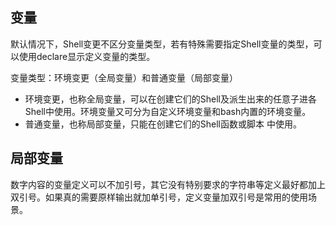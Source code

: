 ## 变量

默认情况下，Shell变更不区分变量类型，若有特殊需要指定Shell变量的类型，可以使用declare显示定义变量的类型。

变量类型：环境变更（全局变量）和普通变量（局部变量）

* 环境变更，也称全局变量，可以在创建它们的Shell及派生出来的任意子进各Shell中使用。环境变量又可分为自定义环境变量和bash内置的环境变量。
* 普通变量，也称局部变量，只能在创建它们的Shell函数或脚本 中使用。

## 局部变量

数字内容的变量定义可以不加引号，其它没有特别要求的字符串等定义最好都加上双引号。如果真的需要原样输出就加单引号，定义变量加双引号是常用的使用场景。
